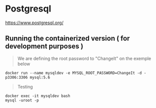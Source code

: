# Postgresql

https://www.postgresql.org/

## Running the containerized version ( for development purposes )

> We are defining the root password to "ChangeIt" on the exemple below
```
docker run --name mysqldev -e MYSQL_ROOT_PASSWORD=ChangeIt -d -p3306:3306 mysql:5.6
```

> Testing
```
docker exec -it mysqldev bash
mysql -uroot -p 
```
